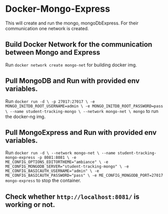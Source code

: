 # Docker-Mongo-Express

This will create and run the mongo, mongoDbExpress. For their communication one network is created.

## Build Docker Network for the communication between Mongo and Express

Run `docker network create mongo-net` for building docker img.

## Pull MongoDB and Run with provided env variables.

Run `docker run -d \
-p 27017:27017 \
-e MONGO_INITDB_ROOT_USERNAME=admin \
-e MONGO_INITDB_ROOT_PASSWORD=pass \
--name student-tracking-mongo \
--network mongo-net \
mongo` to run the docker-ng img.

## Pull MongoExpress and Run with provided env variables.

Run `docker run -d \
    --network mongo-net \
    --name student-tracking-mongo-express
    -p 8081:8081 \
    -e ME_CONFIG_OPTIONS_EDITORTHEME="ambiance" \
    -e ME_CONFIG_MONGODB_SERVER="student-tracking-mongo" \
    -e ME_CONFIG_BASICAUTH_USERNAME="admin" \
    -e ME_CONFIG_BASICAUTH_PASSWORD="pass" \
    -e ME_CONFIG_MONGODB_PORT=27017
    mongo-express` to stop the container.

## Check whether `http://localhost:8081/` is working or not.
